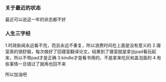 ### 关于最近的状态
最近可以说这一年的状态都不好




### 人生三字经
1.时政新闻永远看不完，而且永远不重复，所以浪费时间在上面是没有意义的
2.寝室真的很舒服，每次做好了回寝室翻译论文，结果到了寝室就是拿出pad看玩起来，所以不带pad才是正确
3.kindle才是看书用的，不是拿来吃灰和盖泡面的
4.有些事情一旦错过了就再也回不来
  
所以加油吧
